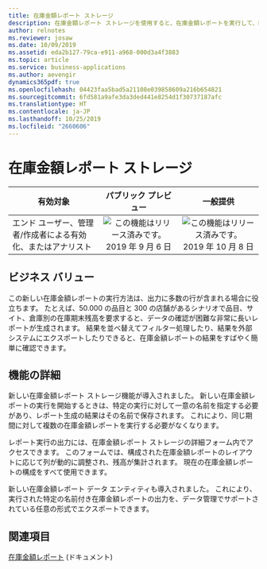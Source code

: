 ```yaml
---
title: 在庫金額レポート ストレージ
description: 在庫金額レポート ストレージを使用すると、在庫金額レポートを実行して、Dynamics 365 Supply Chain Management のフォーム内で出力にアクセスできるようにしたり、外部アプリケーションで使用するためにデータ エンティティを通じて出力をエクスポートしたりできます。
author: relnotes
ms.reviewer: josaw
ms.date: 10/09/2019
ms.assetid: eda2b127-79ca-e911-a968-000d3a4f3883
ms.topic: article
ms.service: business-applications
ms.author: aevengir
dynamics365pdf: true
ms.openlocfilehash: 04423faa5bad5a21108e039858609a216b654821
ms.sourcegitcommit: 6fd581a9afe3da3ded441e8254d1f30737187afc
ms.translationtype: HT
ms.contentlocale: ja-JP
ms.lasthandoff: 10/25/2019
ms.locfileid: "2660606"
---
```

# <a name="inventory-value-report-storage"></a>在庫金額レポート ストレージ


| 有効対象    |  パブリック プレビュー | 一般提供 | 
| ---------- | :----------: |:----------: |
|エンド ユーザー、管理者/作成者による有効化、またはアナリスト|![この機能はリリース済みです。](/dynamics365-release-plan/media/green-checkmark.png "この機能はリリース済みです。") 2019 年 9 月 6 日| ![この機能はリリース済みです。](/dynamics365-release-plan/media/green-checkmark.png "この機能はリリース済みです。") 2019 年 10 月 8 日|


## <a name="business-value"></a>ビジネス バリュー
<!-- bv start -->
この新しい在庫金額レポートの実行方法は、出力に多数の行が含まれる場合に役立ちます。 たとえば、50.000 の品目と 300 の店舗があるシナリオで品目、サイト、倉庫別の在庫期末残高を要求すると、データの確認が困難な非常に長いレポートが生成されます。 結果を並べ替えてフィルター処理したり、結果を外部システムにエクスポートしたりできると、在庫金額レポートの結果をすばやく簡単に確認できます。
<!-- bv end -->



## <a name="feature-details"></a>機能の詳細
<!--feature detail start -->
新しい在庫金額レポート ストレージ機能が導入されました。 新しい在庫金額レポートの実行を開始するときは、特定の実行に対して一意の名前を指定する必要があり、レポート生成の結果はその名前で保存されます。 これにより、同じ期間に対して複数の在庫金額レポートを実行する必要がなくなります。 

レポート実行の出力には、在庫金額レポート ストレージの詳細フォーム内でアクセスできます。 このフォームでは、構成された在庫金額レポートのレイアウトに応じて列が動的に調整され、残高が集計されます。 現在の在庫金額レポートの構成をすべて使用できます。 

新しい在庫金額レポート データ エンティティも導入されました。 これにより、実行された特定の名前付き在庫金額レポートの出力を、データ管理でサポートされている任意の形式でエクスポートできます。
<!--feature detail end -->










## <a name="see-also"></a>関連項目

[在庫金額レポート](https://docs.microsoft.com/dynamics365/unified-operations/supply-chain/cost-management/inventory-value-report) (ドキュメント)

